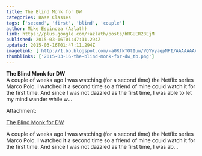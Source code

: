 ```yaml
---
title: The Blind Monk for DW
categories: Base Classes
tags: ['second', 'first', 'blind', 'couple']
author: Mike Espinoza (Azlath)
link: https://plus.google.com/+azlath/posts/hRGUER28EjM
published: 2015-03-16T01:47:11.294Z
updated: 2015-03-16T01:47:11.294Z
imagelink: ['http://1.bp.blogspot.com/-a0RfkTOtIuw/VQYyyaqpNPI/AAAAAAAABA8/qBv2qCzMmow/s1600/HundredEyes-MarcoPolo.jpg']
thumblinks: ['2015-03-16-the-blind-monk-for-dw_tb.png']
---
```


<b>The Blind Monk for DW</b><br />A couple of weeks ago I was watching (for a second time) the Netflix series Marco Polo. I watched it a second time so a friend of mine could watch it for the first time. And since I was not dazzled as the first time, I was able to let my mind wander while w...


Attachment:

<a href='http://dicecaster.blogspot.com/2015/03/the-blind-monk-for-dw.html'>The Blind Monk for DW</a>


A couple of weeks ago I was watching (for a second time) the Netflix series Marco Polo. I watched it a second time so a friend of mine could watch it for the first time. And since I was not dazzled as the first time, I was ab...